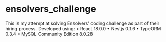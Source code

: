 # ensolvers_challenge
This is my attempt at solving Ensolvers' coding challenge as part of their hiring process.
Developed using:
    • React 18.0.0
    • Nestjs 0.1.6
    • TypeORM 0.3.4
    • MySQL Community Edition 8.0.28
